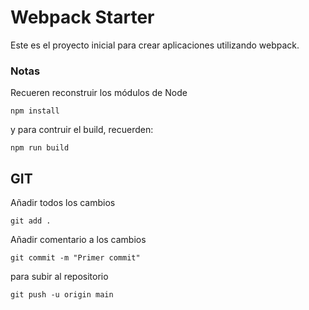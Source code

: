 # Webpack Starter

Este es el proyecto inicial para crear aplicaciones utilizando webpack.

### Notas
Recueren reconstruir los módulos de Node

```
npm install
```
y para contruir el build, recuerden:
```
npm run build
```


## GIT
Añadir todos los cambios
```
git add .
```


Añadir comentario a los cambios
```
git commit -m "Primer commit"
```

para subir al repositorio
```
git push -u origin main
```